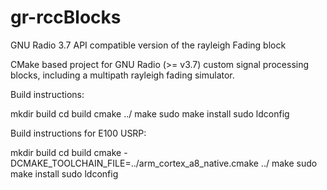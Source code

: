 gr-rccBlocks
============

GNU Radio 3.7 API compatible version of the rayleigh Fading block 

CMake based project for GNU Radio (>= v3.7) custom signal processing blocks, including a multipath rayleigh fading 
simulator.

Build instructions:

mkdir build
cd build
cmake ../
make
sudo make install
sudo ldconfig

Build instructions for E100 USRP:

mkdir build
cd build
cmake -DCMAKE_TOOLCHAIN_FILE=../arm_cortex_a8_native.cmake ../
make
sudo make install
sudo ldconfig
